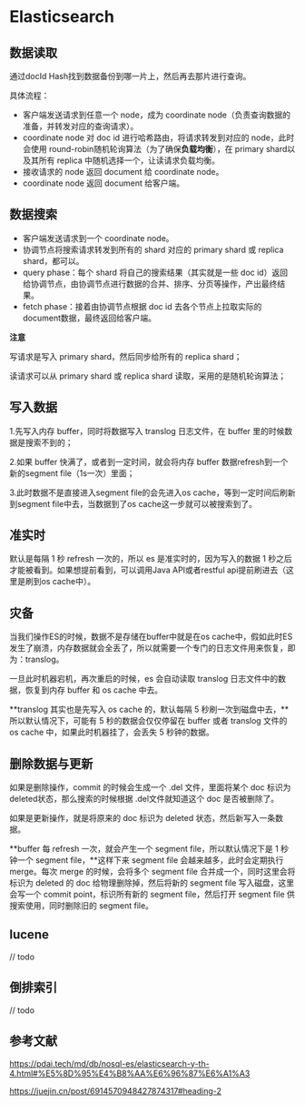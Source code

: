 # Elasticsearch

## 数据读取

通过docId Hash找到数据备份到哪一片上，然后再去那片进行查询。

具体流程：

- 客户端发送请求到任意一个 node，成为 coordinate node（负责查询数据的准备，并转发对应的查询请求）。
- coordinate node 对 doc id 进行哈希路由，将请求转发到对应的 node，此时会使用 round-robin随机轮询算法（为了确保**负载均衡**），在 primary shard以及其所有 replica 中随机选择一个，让读请求负载均衡。
- 接收请求的 node 返回 document 给 coordinate node。
- coordinate node 返回 document 给客户端。

## 数据搜索

- 客户端发送请求到一个 coordinate node。
- 协调节点将搜索请求转发到所有的 shard 对应的 primary shard 或 replica shard，都可以。
- query phase：每个 shard 将自己的搜索结果（其实就是一些 doc id）返回给协调节点，由协调节点进行数据的合并、排序、分页等操作，产出最终结果。
- fetch phase：接着由协调节点根据 doc id 去各个节点上拉取实际的 document数据，最终返回给客户端。

**注意**

写请求是写入 primary shard，然后同步给所有的 replica shard；

读请求可以从 primary shard 或 replica shard 读取，采用的是随机轮询算法；

## 写入数据

1.先写入内存 buffer，同时将数据写入 translog 日志文件，在 buffer 里的时候数据是搜索不到的；

2.如果 buffer 快满了，或者到一定时间，就会将内存 buffer 数据refresh到一个新的segment file（1s一次）里面；

3.此时数据不是直接进入segment file的会先进入os cache，等到一定时间后刷新到segment file中去，当数据到了os cache这一步就可以被搜索到了。

## 准实时

默认是每隔 1 秒 refresh 一次的，所以 es 是准实时的，因为写入的数据 1 秒之后才能被看到。如果想提前看到，可以调用Java API或者restful api提前刷进去（这里是刷到os cache中）。

## 灾备

当我们操作ES的时候，数据不是存储在buffer中就是在os cache中，假如此时ES发生了崩溃，内存数据就会全丢了，所以就需要一个专门的日志文件用来恢复，即为：translog。

一旦此时机器宕机，再次重启的时候，es 会自动读取 translog 日志文件中的数据，恢复到内存 buffer 和 os cache 中去。

**translog 其实也是先写入 os cache 的，默认每隔 5 秒刷一次到磁盘中去，**所以默认情况下，可能有 5 秒的数据会仅仅停留在 buffer 或者 translog 文件的 os cache 中，如果此时机器挂了，会丢失 5 秒钟的数据。

## 删除数据与更新

如果是删除操作，commit 的时候会生成一个 .del 文件，里面将某个 doc 标识为 deleted状态，那么搜索的时候根据 .del文件就知道这个 doc 是否被删除了。

如果是更新操作，就是将原来的 doc 标识为 deleted 状态，然后新写入一条数据。

**buffer 每 refresh 一次，就会产生一个 segment file，所以默认情况下是 1 秒钟一个 segment file，**这样下来 segment file 会越来越多，此时会定期执行 merge。每次 merge 的时候，会将多个 segment file 合并成一个，同时这里会将标识为 deleted 的 doc 给物理删除掉，然后将新的 segment file 写入磁盘，这里会写一个 commit point，标识所有新的 segment file，然后打开 segment file 供搜索使用，同时删除旧的 segment file。

## lucene

// todo

## 倒排索引

// todo

## 参考文献

https://pdai.tech/md/db/nosql-es/elasticsearch-y-th-4.html#%E5%8D%95%E4%B8%AA%E6%96%87%E6%A1%A3

https://juejin.cn/post/6914570948427874317#heading-2